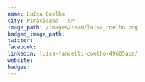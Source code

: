 ```yaml
---
name: Luísa Coelho
city: Piracicaba - SP
image_path: /images/team/luisa_coelho.png
badged_image_path: 
twitter:
facebook:
linkedin: luísa-fancelli-coelho-49605aba/
website:
badges:
---
```

